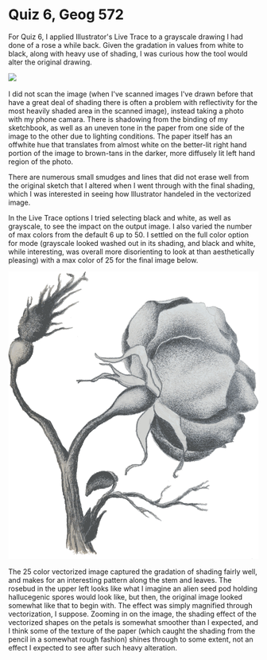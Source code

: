 # Quiz 6, Geog 572

For Quiz 6, I applied Illustrator's Live Trace to a grayscale drawing I had done of a rose a while back. Given the gradation in values from white to black, along with heavy use of shading, I was curious how the tool would alter the original drawing. 

![](img/roseorig.png)

I did not scan the image (when I've scanned images I've drawn before that have a great deal of shading there is often a problem with reflectivity for the most heavily shaded area in the scanned image), instead taking a photo with my phone camara. There is shadowing from the binding of my sketchbook, as well as an uneven tone in the paper from one side of the image to the other due to lighting conditions. The paper itself has an offwhite hue that translates from almost white on the better-lit right hand portion of the image to brown-tans in the darker, more diffusely lit left hand region of the photo.

There are numerous small smudges and lines that did not erase well from the original sketch that I altered when I went through with the final shading, which I was interested in seeing how Illustrator handeled in the vectorized image.

In the Live Trace options I tried selecting black and white, as well as grayscale, to see the impact on the output image. I also varied the number of max colors from the default 6 up to 50. I settled on the full color option for mode (grayscale looked washed out in its shading, and black and white, while interesting, was overall more disorienting to look at than aesthetically pleasing) with a max color of 25 for the final image below.

![](img/rose.png)

The 25 color vectorized image captured the gradation of shading fairly well, and makes for an interesting pattern along the stem and leaves. The rosebud in the upper left looks like what I imagine an alien seed pod holding hallucegenic spores would look like, but then, the original image looked somewhat like that to begin with. The effect was simply magnified through vectorization, I suppose. Zooming in on the image, the shading effect of the vectorized shapes on the petals is somewhat smoother than I expected, and I think some of the texture of the paper (which caught the shading from the pencil in a somewhat rough fashion) shines through to some extent, not an effect I expected to see after such heavy alteration.
